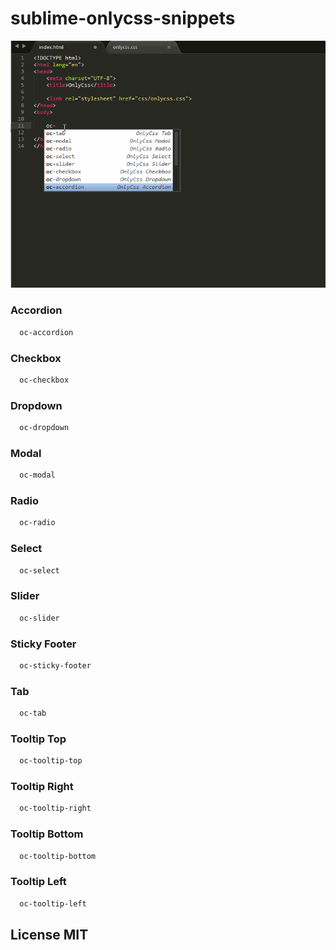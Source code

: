 sublime-onlycss-snippets
========================

![Demo](https://raw.githubusercontent.com/brunomarcel/sublime-onlycss-snippets/master/onlycss.gif)


### Accordion
```html
  oc-accordion
```
### Checkbox
```html
  oc-checkbox
```
### Dropdown
```html
  oc-dropdown
```
### Modal
```html
  oc-modal
```
### Radio
```html
  oc-radio
```
### Select
```html
  oc-select
```
### Slider
```html
  oc-slider
```
### Sticky Footer
```html
  oc-sticky-footer
```
### Tab
```html
  oc-tab
```
### Tooltip Top
```html
  oc-tooltip-top
```
### Tooltip Right
```html
  oc-tooltip-right
```
### Tooltip Bottom
```html
  oc-tooltip-bottom
```
### Tooltip Left
```html
  oc-tooltip-left
```

## License MIT
